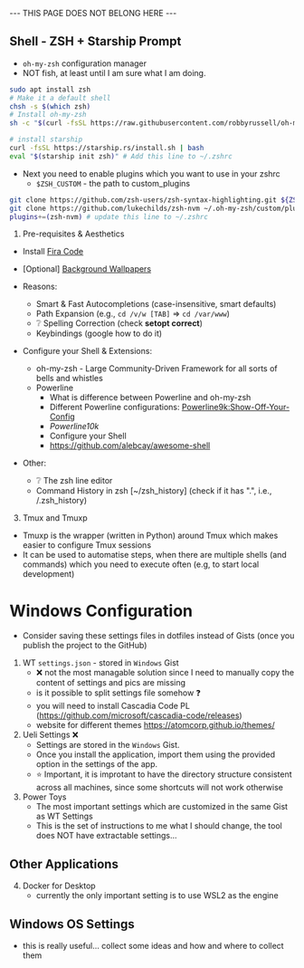 --- THIS PAGE DOES NOT BELONG HERE ---

## Shell - ZSH + Starship Prompt
  - `oh-my-zsh` configuration manager
   - NOT fish, at least until I am sure what I am doing.

```bash
sudo apt install zsh
# Make it a default shell
chsh -s $(which zsh)
# Install oh-my-zsh
sh -c "$(curl -fsSL https://raw.githubusercontent.com/robbyrussell/oh-my-zsh/master/tools/install.sh)"

# install starship
curl -fsSL https://starship.rs/install.sh | bash
eval "$(starship init zsh)" # Add this line to ~/.zshrc
```
- Next you need to enable plugins which you want to use in your zshrc
  - `$ZSH_CUSTOM` - the path to custom_plugins

```bash
git clone https://github.com/zsh-users/zsh-syntax-highlighting.git ${ZSH_CUSTOM:-~/.oh-my-zsh/custom}/plugins/zsh-syntax-highlighting
git clone https://github.com/lukechilds/zsh-nvm ~/.oh-my-zsh/custom/plugins/zsh-nvm
plugins+=(zsh-nvm) # update this line to ~/.zshrc
```

1. Pre-requisites & Aesthetics
  - Install [Fira Code](https://github.com/tonsky/FiraCode/wiki/Linux-instructions#installing-with-a-package-manager)
  - [Optional] [Background Wallpapers](https://wallpaperhub.app/wallpapers)
- Reasons:
  - Smart & Fast Autocompletions (case-insensitive, smart defaults)
  - Path Expansion (e.g., `cd /v/w [TAB]` => `cd /var/www`)
  - ❔ Spelling Correction (check **setopt correct**)
  - Keybindings (google how to do it)
- Configure your Shell & Extensions:
  - oh-my-zsh - Large Community-Driven Framework for all sorts of bells and whistles
  - Powerline
    - What is difference between Powerline and oh-my-zsh
    - Different Powerline configurations: [Powerline9k:Show-Off-Your-Config](https://github.com/Powerlevel9k/powerlevel9k/wiki/Show-Off-Your-Config)
    - _Powerline10k_
    - Configure your Shell
    - https://github.com/alebcay/awesome-shell

- Other:
  - ❔ The zsh line editor
  - Command History in zsh [~/zsh_history] (check if it has ".", i.e., /.zsh_history)


3. Tmux and Tmuxp

- Tmuxp is the wrapper (written in Python) around Tmux which makes easier to configure Tmux sessions
- It can be used to automatise steps, when there are multiple shells (and commands) which you need to execute often (e.g, to start local development)

# Windows Configuration
- Consider saving these settings files in dotfiles instead of Gists (once you publish the project to the GitHub)
1. WT `settings.json` - stored in `Windows` Gist
   - ❌ not the most managable solution since I need to manually copy the content of settings and pics are missing
   - is it possible to split settings file somehow ❓
   - you will need to install Cascadia Code PL (https://github.com/microsoft/cascadia-code/releases)
   - website for different themes https://atomcorp.github.io/themes/
2. Ueli Settings ❌
   - Settings are stored in the `Windows` Gist.
   - Once you install the application, import them using the provided option in the settings of the app.
   - ⭐ Important, it is improtant to have the directory structure consistent across all machines, since some shortcuts will not work otherwise
3. Power Toys
   - The most important settings which are customized in the same Gist as WT Settings
   - This is the set of instructions to me what I should change, the tool does NOT have extractable settings...

## Other Applications
4. Docker for Desktop
   - currently the only important setting is to use WSL2 as the engine

## Windows OS Settings
   - this is really useful... collect some ideas and how and where to collect them
